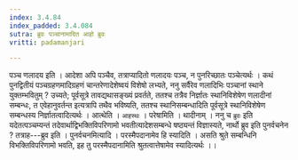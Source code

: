 ```yaml
---
index: 3.4.84
index_padded: 3.4.084
sutra: ब्रुवः पञ्चानामादित आहो ब्रुवः
vritti: padamanjari

---
```

पञ्च णलादय इति । आदेशा अपि पञ्चैव, तत्राप्यादितो णलादयः पञ्च, न पुनरिच्छातः पञ्चेत्यर्थः । कथं पुनद्वितीयं पञ्चग्रहणमादिग्रहणं चान्तरेणादेशेष्वयं विशेषो लभ्यते, ननु सर्वैरेव णलादिभिः पञ्चानां स्थाने युक्तम्भवितुम् ? उच्यते; पूर्वसूत्रे तावद्यथासङ्ख्यं प्रवर्तते, ततश्च तत्रैव निर्ज्ञातः स्थानिविशेषेण णलादीनां सम्बन्धः, त एवेहानुवर्तन्त इत्यत्रापि तथैव भविष्यति, ततश्च स्थानिसम्बन्धादिति पूर्वसूत्रे स्थानिविशेषेण सम्बन्धस्य निर्ज्ञातत्वादित्यर्थः । आत्थेति । `आहस्थः` । परेषामिति । थादीनाम् । ननु च `ब्रुवः` इति यदेतत्पञ्चम्यन्तं तदेवार्थाद्विभक्तिविपरिणामो भवतीत्यादेशसम्बन्धे षष्ठ्यन्तं विज्ञास्यते, नार्थो ब्रुव इति पुनर्वचनेन ? तत्राह---ब्रुव इति । पुनर्वचनमित्यादि । परस्मैपदानामेव हि स्यादिति । असति श्रुते सम्बन्धिनि विभक्तिविपरिणामो भवति, इह तु परस्मैपदानामिति श्रुतत्वात्तेषामेव स्यादित्यर्थः ।।
